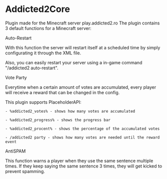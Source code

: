 # Addicted2Core
Plugin made for the Minecraft server play.addicted2.ro
The plugin contains 3 default functions for a Minecraft server:


Auto-Restart

With this function the server will restart itself at a scheduled time by simply configurating it through the XML file.

Also, you can easily restart your server using a in-game command "/addicted2 auto-restart".

Vote Party

Everytime when a certain amount of votes are accumulated, every player will receive a reward that can be changed in the config.

This plugin supports PlaceholderAPI:

    - %addicted2_votes% - shows how many votes are accumulated 
    
    - %addicted2_progress% - shows the progress bar 
    
    - %addicted2_procent% - shows the percentage of the accumulated votes
    
    - /addicted2 party - shows how many votes are needed until the reward event

AntiSPAM

This function warns a player when they use the same sentence multiple times. If they keep saying the same sentence 3 times, they will get kicked to prevent spamming.
